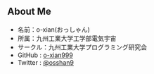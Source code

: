## About Me
- 名前：o-xian(おっしゃん)
- 所属：九州工業大学工学部電気宇宙
- サークル：九州工業大学プログラミング研究会
- GitHub  : [o-xian999](https://github.com/o-xian999)
- Twitter : [@osshan9](https://twitter.com/osshan9)

